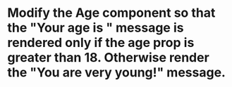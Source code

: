 # Modify the Age component so that the "Your age is " message is rendered only if the age prop is greater than 18. Otherwise render the "You are very young!" message.
